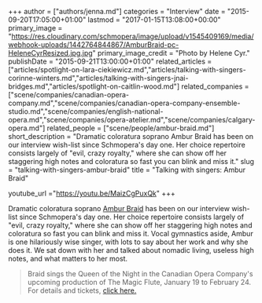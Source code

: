 +++
author = ["authors/jenna.md"]
categories = "Interview"
date = "2015-09-20T17:05:00+01:00"
lastmod = "2017-01-15T13:08:00+00:00"
primary_image = "https://res.cloudinary.com/schmopera/image/upload/v1545409169/media/webhook-uploads/1442764844867/AmburBraid-pc-HeleneCyrResized.jpg.jpg"
primary_image_credit = "Photo by Helene Cyr."
publishDate = "2015-09-21T13:00:00+01:00"
related_articles = ["articles/spotlight-on-lara-ciekiewicz.md","articles/talking-with-singers-corinne-winters.md","articles/talking-with-singers-jnai-bridges.md","articles/spotlight-on-caitlin-wood.md"]
related_companies = ["scene/companies/canadian-opera-company.md","scene/companies/canadian-opera-company-ensemble-studio.md","scene/companies/english-national-opera.md","scene/companies/opera-atelier.md","scene/companies/calgary-opera.md"]
related_people = ["scene/people/ambur-braid.md"]
short_description = "Dramatic coloratura soprano Ambur Braid has been on our interview wish-list since Schmopera&#039;s day one. Her choice repertoire consists largely of &quot;evil, crazy royalty,&quot; where she can show off her staggering high notes and coloratura so fast you can blink and miss it."
slug = "talking-with-singers-ambur-braid"
title = "Talking with singers: Ambur Braid"

youtube_url ="https://youtu.be/MaizCgPuxQk"
+++

Dramatic coloratura soprano [Ambur Braid](/scene/people/ambur-braid/) has been on our interview wish-list since Schmopera's day one. Her choice repertoire consists largely of "evil, crazy royalty," where she can show off her staggering high notes and coloratura so fast you can blink and miss it. Vocal gymnastics aside, Ambur is one hilariously wise singer, with lots to say about her work and why she does it. We sat down with her and talked about nomadic living, useless high notes, and what matters to her most.

>Braid sings the Queen of the Night in the Canadian Opera Company's upcoming production of The Magic Flute, January 19 to February 24. For details and tickets, [click here.](http://www.coc.ca/PerformancesAndTickets/1617Season/MagicFlute.aspx)
